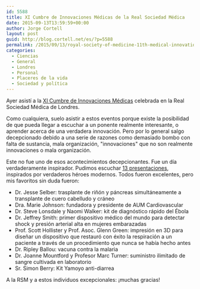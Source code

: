 ```yaml
---
id: 5588
title: XI Cumbre de Innovaciones Médicas de la Real Sociedad Médica
date: 2015-09-13T13:59:59+00:00
author: Jorge Cortell
layout: post
guid: http://blog.cortell.net/es/?p=5588
permalink: /2015/09/13/royal-society-of-medicine-11th-medical-innovations-summit/
categories:
  - Ciencias
  - General
  - Londres
  - Personal
  - Placeres de la vida
  - Sociedad y polí­tica
---
```


  
Ayer asistí a la <a href="https://www.rsm.ac.uk/events/events-listing/2014-2015/groups/development-office/mif02-11th-medical-innovations-summit.aspx" target="_blank">XI Cumbre de Innovaciones Médicas</a> celebrada en la Real Sociedad Médica de Londres.

Como cualquiera, suelo asistir a estos eventos porque existe la posibilidad de que pueda llegar a escuchar a un ponente realmente interesante, o aprender acerca de una verdadera innovación. Pero por lo general salgo decepcionado debido a una serie de razones como demasiado bombo con falta de sustancia, mala organización, "innovaciones" que no son realmente innovaciones o mala organización.

Este no fue uno de esos acontecimientos decepcionantes. Fue un día verdaderamente inspirador. Pudimos escuchar <a href="http://www.rsm-medicalinnovations.com/" target="_blank">13 presentaciones</a>, inspirados por verdaderos héroes modernos. Todos fueron excelentes, pero mis favoritos sin duda fueron:

  * Dr. Jesse Selber: trasplante de riñón y páncreas simultáneamente a transplante de cuero cabelludo y cráneo
  * Dra. Marie Johnson: fundadora y presidente de AUM Cardiovascular
  * Dr. Steve Lonsdale y Naomi Walker: kit de diagnóstico rápido del Ébola
  * Dr. Jeffrey Smith: primer dispositivo médico del mundo para detectar shock y presión arterial alta en mujeres embarazadas
  * Prof. Scott Hollister y Prof. Asoc. Glenn Green: impresión en 3D para diseñar un dispositivo que restauró con éxito la respiración a un paciente a través de un procedimiento que nunca se había hecho antes
  * Dr. Ripley Ballou: vacuna contra la malaria
  * Dr. Joanne Mountford y Profesor Marc Turner: suministro ilimitado de sangre cultivada en laboratorio
  * Sr. Simon Berry: Kit Yamoyo anti-diarrea

A la RSM y a estos individuos excepcionales: ¡muchas gracias!